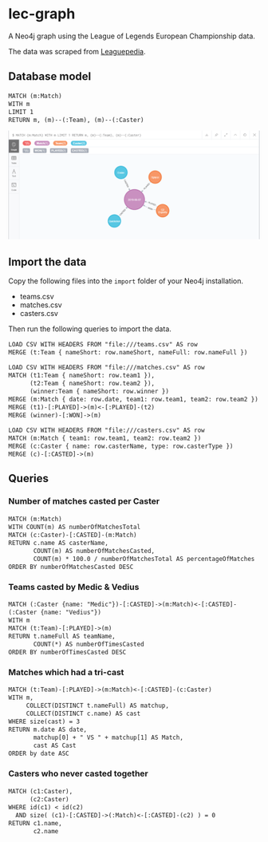 # lec-graph

A Neo4j graph using the League of Legends European Championship data.

The data was scraped from [Leaguepedia](https://lol.gamepedia.com/League_of_Legends_Esports_Wiki).

## Database model

```
MATCH (m:Match)
WITH m
LIMIT 1
RETURN m, (m)--(:Team), (m)--(:Caster)
```

![Diagem](/img/database-model.png)

## Import the data

Copy the following files into the `import` folder of your Neo4j installation.

- teams.csv
- matches.csv
- casters.csv

Then run the following queries to import the data.

```
LOAD CSV WITH HEADERS FROM "file:///teams.csv" AS row
MERGE (t:Team { nameShort: row.nameShort, nameFull: row.nameFull })
```

```
LOAD CSV WITH HEADERS FROM "file:///matches.csv" AS row
MATCH (t1:Team { nameShort: row.team1 }),
      (t2:Team { nameShort: row.team2 }),
      (winner:Team { nameShort: row.winner })
MERGE (m:Match { date: row.date, team1: row.team1, team2: row.team2 })
MERGE (t1)-[:PLAYED]->(m)<-[:PLAYED]-(t2)
MERGE (winner)-[:WON]->(m)
```

```
LOAD CSV WITH HEADERS FROM "file:///casters.csv" AS row
MATCH (m:Match { team1: row.team1, team2: row.team2 })
MERGE (c:Caster { name: row.casterName, type: row.casterType })
MERGE (c)-[:CASTED]->(m)
```

## Queries

### Number of matches casted per Caster

```
MATCH (m:Match)
WITH COUNT(m) AS numberOfMatchesTotal
MATCH (c:Caster)-[:CASTED]-(m:Match)
RETURN c.name AS casterName, 
       COUNT(m) AS numberOfMatchesCasted, 
       COUNT(m) * 100.0 / numberOfMatchesTotal AS percentageOfMatches
ORDER BY numberOfMatchesCasted DESC
```

### Teams casted by Medic & Vedius

```
MATCH (:Caster {name: "Medic"})-[:CASTED]->(m:Match)<-[:CASTED]-(:Caster {name: "Vedius"})
WITH m
MATCH (t:Team)-[:PLAYED]->(m)
RETURN t.nameFull AS teamName, 
       COUNT(*) AS numberOfTimesCasted
ORDER BY numberOfTimesCasted DESC
```

### Matches which had a tri-cast

```
MATCH (t:Team)-[:PLAYED]->(m:Match)<-[:CASTED]-(c:Caster)
WITH m, 
     COLLECT(DISTINCT t.nameFull) AS matchup, 
     COLLECT(DISTINCT c.name) AS cast
WHERE size(cast) = 3
RETURN m.date AS date, 
       matchup[0] + " VS " + matchup[1] AS Match,
       cast AS Cast
ORDER by date ASC
```

### Casters who never casted together

```
MATCH (c1:Caster),
      (c2:Caster)
WHERE id(c1) < id(c2) 
  AND size( (c1)-[:CASTED]->(:Match)<-[:CASTED]-(c2) ) = 0
RETURN c1.name,
       c2.name
```
